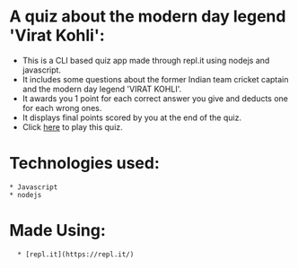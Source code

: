 # A quiz about the modern day legend 'Virat Kohli':

   * This is a CLI based quiz app made through repl.it using nodejs and javascript.
   * It includes some questions about the former Indian team cricket captain and the modern day legend 'VIRAT KOHLI'.
   * It awards you 1 point for each correct answer you give and deducts one for each wrong ones.
   * It displays final points scored by you at the end of the quiz.
   * Click [here](https://replit.com/@faizan119/mark-2) to play this quiz.

# Technologies used:
    * Javascript
    * nodejs
# Made Using:
      * [repl.it](https://repl.it/)